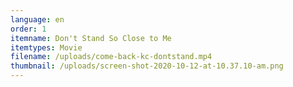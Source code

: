 ```yaml
---
language: en
order: 1
itemname: Don't Stand So Close to Me
itemtypes: Movie
filename: /uploads/come-back-kc-dontstand.mp4
thumbnail: /uploads/screen-shot-2020-10-12-at-10.37.10-am.png
---
```

